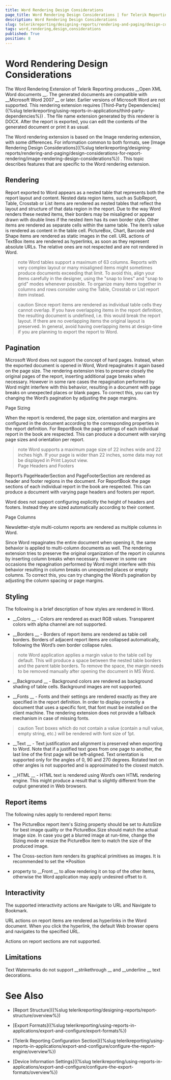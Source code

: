 ```yaml
---
title: Word Rendering Design Considerations
page_title: Word Rendering Design Considerations | for Telerik Reporting Documentation
description: Word Rendering Design Considerations
slug: telerikreporting/designing-reports/rendering-and-paging/design-considerations-for-report-rendering/word-rendering-design-considerations
tags: word,rendering,design,considerations
published: True
position: 8
---
```


# Word Rendering Design Considerations



The Word Rendering Extension of Telerik Reporting produces 
__Open XML Word documents
__. The generated documents
        are compatible with 
__Microsoft Word 2007
__ or later. Earlier versions of Microsoft Word are not supported. This rendering
        extension requires 
[Third-Party Dependencies]({%slug telerikreporting/using-reports-in-applications/third-party-dependencies%})
.
        The file name extension generated by this renderer is DOCX. After the report is exported, you can edit the contents of the
        generated document or print it as usual.
      


The Word rendering extension is based on the Image rendering extension, with some differences. For
        information common to both formats, see 
[Image Rendering Design Considerations]({%slug telerikreporting/designing-reports/rendering-and-paging/design-considerations-for-report-rendering/image-rendering-design-considerations%})
. This
        topic describes features that are specific to the Word rendering extension.
      


## Rendering

Report exported to Word appears as a nested table that represents both the report layout and content. Nested
          data region items, such as SubReport, Table, Crosstab or List items are rendered as nested tables that reflect the
          layout and structure of that data region in the report. Due to the way Word renders these nested items, their borders may be misaligned or appear drawn with double lines if the nested item has its own border style. Other items are rendered as separate cells within the same
          table. The item’s value is rendered as content in the table cell. PictureBox, Chart, Barcode and Shape items are
          rendered as static images in the cell. URL actions of TextBox items are rendered as hyperlinks, as soon as they
          represent absolute URLs. The relative ones are not respected and are not rendered in Word.
        


>note Word tables support a maximum of 63 columns. Reports with very complex layout or many misaligned items might            sometimes produce documents exceeding that limit. To avoid this, align your items carefully in the designer, using the            "snap to lines" and "snap to grid" modes whenever possible. To organize many items together in columns and rows            consider using the Table, Crosstab or List report item instead.          


>caution Since report items are rendered as individual table cells they cannot overlap. If you have overlapping items in            the report definition, the resulting document is undefined, i.e. this would break the report layout. If there are no            overlapping items the original layout is preserved. In general, avoid having overlapping items at design-time if you            are planning to export the report to Word.          


## Pagination

Microsoft Word does not support the concept of hard pages. Instead, when the exported document is opened
          in Word, Word repaginates it again based on the page size. The rendering extension tries to preserve closely the
          original pages of the report, inserting additional page breaks when necessary. However in some rare cases the
          repagination performed by Word might interfere with this behavior, resulting in a document with page breaks on
          unexpected places or blank pages. To correct this, you can try changing the Word’s pagination by adjusting the
          page margins.
        
Page Sizing


When the report is rendered, the page size, orientation and margins are configured in the document
                according to the corresponding properties in the report definition. For ReportBook the page settings of each
                individual report in the book are respected. This can produce a document with varying page sizes and
                orientation per report.
              


>note Word supports a maximum page size of 22 inches wide and 22 inches high. If your page is wider than 22 inches,                  some data may not be displayed in Print Layout view.                
Page Headers and Footers


Report’s PageHeaderSection and PageFooterSection are rendered as header and footer regions in the document.
                For ReportBook the page sections of each individual report in the book are respected. This can produce a document
                with varying page headers and footers per report.
              


Word does not support configuring explicitly the height of headers and footers. Instead they are sized automatically
                according to their content.
              
Page Columns


Newsletter-style multi-column reports are rendered as multiple columns in Word.
              


Since Word repaginates the entire document when opening it, the same behavior is applied to multi-column documents
                as well. The rendering extension tries to preserve the original organization of the report in columns by inserting
                column breaks when necessary. However in some rare occasions the repagination performed by Word might interfere with
                this behavior resulting in column breaks on unexpected places or empty columns. To correct this, you can try changing
                the Word’s pagination by adjusting the column spacing or page margins.
              


## Styling

The following is a brief description of how styles are rendered in Word.
        


* __Colors
__ - Colors are rendered as exact RGB values. Transparent colors with alpha
            channel are not supported.
          


* __Borders
__ - Borders of report items are rendered as table cell borders. Borders of adjacent report items are
            collapsed automatically, following the Word’s own border collapse rules.
            


>note Word application applies a margin value to the table cell by default. This will produce a space between the nested table borders and the parent table borders.                To remove the space, the margin needs to be removed manually after opening the document in MS Word.              


* __Background
__ - Background colors are rendered as background shading of table cells. Background images
            are not supported.
          


* __Fonts
__ - Fonts and their settings are rendered exactly as they are specified in the report definition.
            In order to display correctly a document that uses a specific font, that font must be installed on the client machine. The rendering extension does not provide a fallback mechanism in case of missing fonts.
            


>caution Text boxes which do not contain a value (contain a null value, empty string, etc.) will be rendered with font size of 1pt.              


* __Text
__ - Text justification and alignment is preserved when exporting to Word. Note that if a justified text goes from one page to
            another, the last line of the first page will be left-aligned. Text orientation is supported only for the angles of 0, 90 and 270 degrees. Rotated text on other angles is not supported
            and is approximated to the closest match.
          


* __HTML
__ - HTML text is rendered using Word’s own HTML rendering engine. This might produce a result that is
            slightly different from the output generated in Web browsers.
          


## Report items

The following rules apply to rendered report items:


* The PictureBox report item's Sizing property should be set to AutoSize for best image quality or the PictureBox.Size should match the
              actual image size. In case you get a blurred image at run-time, change the Sizing mode or resize the PictureBox item to match the size of the produced image.
            


* The Cross-section item renders its graphical primitives as images. It is recommended to set the 
*Position
* property to 
__Front
__ 
              to allow rendering it on top of the other items, otherwise the Word application may apply undesired offset to it.
            


## Interactivity

The supported interactivity actions are Navigate to URL and Navigate to Bookmark.
        


URL actions on report items are rendered as hyperlinks in the Word document. When you click the hyperlink, the default Web browser opens
          and navigates to the specified URL.
        


Actions on report sections are not supported.


## Limitations

Text Watermarks do not support 
__strikethrough
__ and 
__underline
__ text decorations.
        


# See Also


 * [Report Structure]({%slug telerikreporting/designing-reports/report-structure/overview%})


 * [Export Formats]({%slug telerikreporting/using-reports-in-applications/export-and-configure/export-formats%})


 * [Telerik Reporting Configuration Section]({%slug telerikreporting/using-reports-in-applications/export-and-configure/configure-the-report-engine/overview%})


 * [Device Information Settings]({%slug telerikreporting/using-reports-in-applications/export-and-configure/configure-the-export-formats/overview%})

